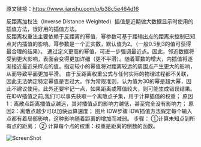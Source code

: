 原文链接：https://www.jianshu.com/p/b38c5e464d16

反距离加权法（Inverse Distance Weighted）插值是近期做大数据显示时使用的插值方法，很好用的插值方法。  
反距离权重法主要依赖于反距离的幂值，幂参数可基于距输出点的距离来控制已知点对内插值的影响。幂参数是一个正实数，默认值为2。（一般0.5到3的值可获得最合理的结果）。
通过定义更高的幂值，可进一步强调最近点。因此，邻近数据将受到更大影响，表面会变得更加详细（更不平滑）。随着幂数的增大，内插值将逐渐接近最近采样点的值。指定较小的幂值将对距离较远的周围点产生更大的影响，从而导致平面更加平滑。
由于反距离权重公式与任何实际的物理过程都不关联，因此无法确定特定幂值是否过大。作为常规准则，认为值为30的幂是超大幂，因此不建议使用。此外还要牢记一点，如果距离或幂值较大，则可能生成错误结果。
在IDW插值之前,我们可以事先获取一个离散点子集，用于计算插值的权重；
原因1：离散点距离插值点越远，其对插值点的影响力越低，甚至完全没有影响力；
原因2：离散点越少可以加快运算速度；
图片
IDW步骤
IDW插值方法假定每个输入点都有着局部影响，这种影响随着距离的增加而减弱。
步骤：
①计算未知点到所有点的距离；
② 计算每个点的权重：权重是距离的倒数的函数。

![ScreenShot](https://gitee.com/jfan01/code-snippet/raw/master/images/1.webp)
